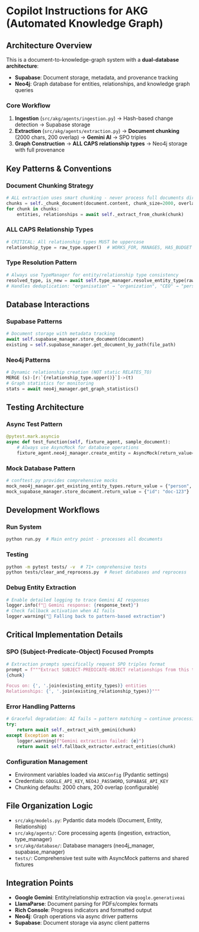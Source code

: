# Copilot Instructions for AKG (Automated Knowledge Graph)

## Architecture Overview
This is a document-to-knowledge-graph system with a **dual-database architecture**:
- **Supabase**: Document storage, metadata, and provenance tracking
- **Neo4j**: Graph database for entities, relationships, and knowledge graph queries

### Core Workflow
1. **Ingestion** (`src/akg/agents/ingestion.py`) → Hash-based change detection → Supabase storage
2. **Extraction** (`src/akg/agents/extraction.py`) → **Document chunking** (2000 chars, 200 overlap) → **Gemini AI** → SPO triples
3. **Graph Construction** → **ALL CAPS relationship types** → Neo4j storage with full provenance

## Key Patterns & Conventions

### Document Chunking Strategy
```python
# ALL extraction uses smart chunking - never process full documents directly
chunks = self._chunk_document(document.content, chunk_size=2000, overlap=200)
for chunk in chunks:
    entities, relationships = await self._extract_from_chunk(chunk)
```

### ALL CAPS Relationship Types
```python
# CRITICAL: All relationship types MUST be uppercase
relationship_type = raw_type.upper()  # WORKS_FOR, MANAGES, HAS_BUDGET
```

### Type Resolution Pattern
```python
# Always use TypeManager for entity/relationship type consistency
resolved_type, is_new = await self.type_manager.resolve_entity_type(raw_type)
# Handles deduplication: "organisation" → "organization", "CEO" → "person"
```

## Database Interactions

### Supabase Patterns
```python
# Document storage with metadata tracking
await self.supabase_manager.store_document(document)
existing = self.supabase_manager.get_document_by_path(file_path)
```

### Neo4j Patterns
```python
# Dynamic relationship creation (NOT static RELATES_TO)
MERGE (s)-[r:`{relationship_type.upper()}`]->(t)
# Graph statistics for monitoring
stats = await neo4j_manager.get_graph_statistics()
```

## Testing Architecture

### Async Test Pattern
```python
@pytest.mark.asyncio
async def test_function(self, fixture_agent, sample_document):
    # Always use AsyncMock for database operations
    fixture_agent.neo4j_manager.create_entity = AsyncMock(return_value="entity-id")
```

### Mock Database Pattern
```python
# conftest.py provides comprehensive mocks
mock_neo4j_manager.get_existing_entity_types.return_value = {"person", "organization"}
mock_supabase_manager.store_document.return_value = {"id": "doc-123"}
```

## Development Workflows

### Run System
```bash
python run.py  # Main entry point - processes all documents
```

### Testing
```bash
python -m pytest tests/ -v  # 71+ comprehensive tests
python tests/clear_and_reprocess.py  # Reset databases and reprocess
```

### Debug Entity Extraction
```python
# Enable detailed logging to trace Gemini AI responses
logger.info(f"🤖 Gemini response: {response_text}")
# Check fallback activation when AI fails
logger.warning("🔄 Falling back to pattern-based extraction")
```

## Critical Implementation Details

### SPO (Subject-Predicate-Object) Focused Prompts
```python
# Extraction prompts specifically request SPO triples format
prompt = f"""Extract SUBJECT-PREDICATE-OBJECT relationships from this text:
{chunk}

Focus on: {', '.join(existing_entity_types)} entities
Relationships: {', '.join(existing_relationship_types)}"""
```

### Error Handling Patterns
```python
# Graceful degradation: AI fails → pattern matching → continue processing
try:
    return await self._extract_with_gemini(chunk)
except Exception as e:
    logger.warning(f"Gemini extraction failed: {e}")
    return await self.fallback_extractor.extract_entities(chunk)
```

### Configuration Management
- Environment variables loaded via `AKGConfig` (Pydantic settings)
- Credentials: `GOOGLE_API_KEY`, `NEO4J_PASSWORD`, `SUPABASE_API_KEY`
- Chunking defaults: 2000 chars, 200 overlap (configurable)

## File Organization Logic
- `src/akg/models.py`: Pydantic data models (Document, Entity, Relationship)
- `src/akg/agents/`: Core processing agents (ingestion, extraction, type_manager)
- `src/akg/database/`: Database managers (neo4j_manager, supabase_manager)
- `tests/`: Comprehensive test suite with AsyncMock patterns and shared fixtures

## Integration Points
- **Google Gemini**: Entity/relationship extraction via `google.generativeai`
- **LlamaParse**: Document parsing for PDFs/complex formats
- **Rich Console**: Progress indicators and formatted output
- **Neo4j**: Graph operations via async driver patterns
- **Supabase**: Document storage via async client patterns
